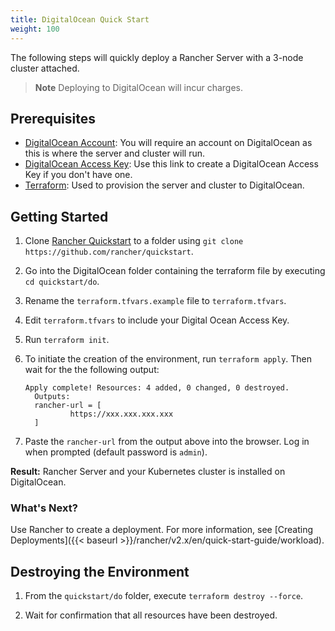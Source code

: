 ```yaml
---
title: DigitalOcean Quick Start
weight: 100
---
```

The following steps will quickly deploy a Rancher Server with a 3-node cluster attached.

>**Note**
>Deploying to DigitalOcean will incur charges.

## Prerequisites

- [DigitalOcean Account](https://www.digitalocean.com): You will require an account on DigitalOcean as this is where the server and cluster will run.
- [DigitalOcean Access Key](https://www.digitalocean.com/community/tutorials/how-to-create-a-digitalocean-space-and-api-key): Use this link to create a DigitalOcean Access Key if you don't have one.
- [Terraform](https://www.terraform.io/downloads.html): Used to provision the server and cluster to DigitalOcean.


## Getting Started

1. Clone [Rancher Quickstart](https://github.com/rancher/quickstart) to a folder using `git clone https://github.com/rancher/quickstart`.

2. Go into the DigitalOcean folder containing the terraform file by executing `cd quickstart/do`.

3. Rename the `terraform.tfvars.example` file to `terraform.tfvars`.

4. Edit `terraform.tfvars` to include your Digital Ocean Access Key.

5. Run `terraform init`.

6. To initiate the creation of the environment, run `terraform apply`. Then wait for the the following output:

	```
	Apply complete! Resources: 4 added, 0 changed, 0 destroyed. 
	  Outputs: 
	  rancher-url = [ 
              https://xxx.xxx.xxx.xxx 
      ]
	```

6. Paste the `rancher-url` from the output above into the browser. Log in when prompted (default password is `admin`).

**Result:** Rancher Server and your Kubernetes cluster is installed on DigitalOcean.

### What's Next?

Use Rancher to create a deployment. For more information, see [Creating Deployments]({{< baseurl >}}/rancher/v2.x/en/quick-start-guide/workload).

## Destroying the Environment

1. From the `quickstart/do` folder, execute `terraform destroy --force`.

2. Wait for confirmation that all resources have been destroyed.